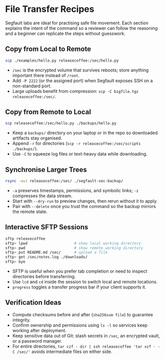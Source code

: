 # File Transfer Recipes

Segfault labs are ideal for practising safe file movement. Each section explains the intent of the command so a reviewer can follow the reasoning and a beginner can replicate the steps without guesswork.

## Copy from Local to Remote

```bash
scp ./examples/hello.py releasecoffee:/sec/hello.py
```

- `/sec` is the encrypted volume that survives reboots; store anything important there instead of `/root`.
- Add `-P 2222` (or the assigned port) when Segfault exposes SSH on a non-standard port.
- Large uploads benefit from compression: `scp -C bigfile.tgz releasecoffee:/sec/`.

## Copy from Remote to Local

```bash
scp releasecoffee:/sec/hello.py ./backups/hello.py
```

- Keep a `backups/` directory on your laptop or in the repo so downloaded artifacts stay organised.
- Append `-r` for directories (`scp -r releasecoffee:/sec/scripts ./backups/`).
- Use `-C` to squeeze log files or text-heavy data while downloading.

## Synchronise Larger Trees

```bash
rsync -avz releasecoffee:/sec/ ./segfault-sec-backup/
```

- `-a` preserves timestamps, permissions, and symbolic links; `-z` compresses the data stream.
- Start with `--dry-run` to preview changes, then rerun without it to apply.
- Pair with `--delete` once you trust the command so the backup mirrors the remote state.

## Interactive SFTP Sessions

```bash
sftp releasecoffee
sftp> lpwd                     # show local working directory
sftp> pwd                      # show remote working directory
sftp> put README.md /sec/      # upload a file
sftp> get /sec/notes.log ./downloads/
sftp> bye
```

- SFTP is useful when you prefer tab completion or need to inspect directories before transferring.
- Use `lcd` and `cd` inside the session to switch local and remote locations.
- `progress` toggles a transfer progress bar if your client supports it.

## Verification Ideas

- Compute checksums before and after (`sha256sum file`) to guarantee integrity.
- Confirm ownership and permissions using `ls -l` so services keep working after deployment.
- Keep sensitive data out of Git: stash secrets in `/sec`, an encrypted vault, or a password manager.
- For entire directories, `tar czf - dir | ssh releasecoffee 'tar xzf - -C /sec/'` avoids intermediate files on either side.

